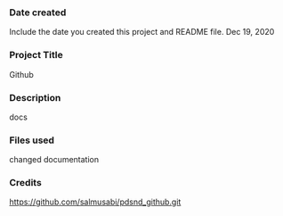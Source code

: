 ### Date created
Include the date you created this project and README file.
Dec 19, 2020

### Project Title
Github

### Description
docs

### Files used
changed documentation 

### Credits
https://github.com/salmusabi/pdsnd_github.git

